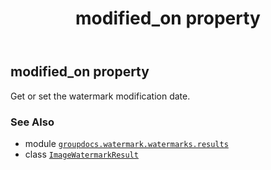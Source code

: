 ﻿---
title: modified_on property
second_title: GroupDocs.Watermark for Python via .NET API References
description: 
type: docs
url: /python-net/groupdocs.watermark.watermarks.results/imagewatermarkresult/modified_on/
is_root: false
weight: 60
---

## modified_on property


Get or set the watermark modification date.

### See Also
* module [`groupdocs.watermark.watermarks.results`](../../)
* class [`ImageWatermarkResult`](/watermark/python-net/groupdocs.watermark.watermarks.results/imagewatermarkresult)
